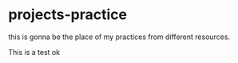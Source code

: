# projects-practice
this is gonna be the place of my practices from different resources.

This is a test ok
